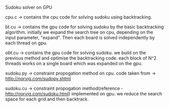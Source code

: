 Sudoku solver on GPU

cpu.c -> contains the cpu code for solving sudoku using backtracking.

bt.cu -> contains the gpu code for solving sudoku by the basic backtracking algorithm. initially we expand the search tree on cpu, depending on the 
         input parameter, "expand". Then each board is solved independently by each thread on gpu. 

obt.cu -> contains the gpu code for solving sudoku. we build on the previous method and optimise the backtracking code. each block of N^2 threads works
          on a single board which was expanded on the gpu. 

sudoku.py -> constraint propogation method on cpu. code taken from -> http://norvig.com/sudopy.shtml

sudoku.cu -> constraint propogation method(reference - http://norvig.com/sudoku.html) implemented on gpu. we reduce the search space for each grid and then backtrack.


